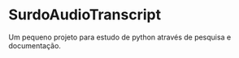 # SurdoAudioTranscript
Um pequeno projeto para estudo de python através de pesquisa e documentação.
